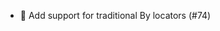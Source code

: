 
* :green_heart: Add support for traditional By locators (#74)

<!-- 
:heavy_plus_sign: when adding a file or implementing a feature
:hammer: when fixing a bug or issue
:green_heart: when improving code or comments
:zap: when improving performance
:scroll: when updating docs or readme
:key: when dealing with security
:repeat: when updating dependencies or data
:shirt: when refactoring or removing linter warnings
:x: when removing code or files 
-->